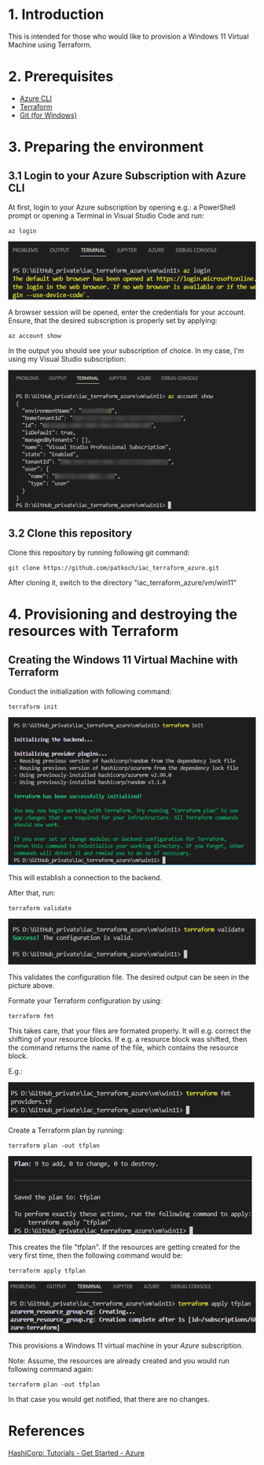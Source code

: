 # 1. Introduction

This is intended for those who would like to provision a Windows 11 Virtual Machine using Terraform.

# 2. Prerequisites
 - [Azure CLI](https://learn.microsoft.com/en-us/cli/azure/install-azure-cli)
 - [Terraform](https://developer.hashicorp.com/terraform/downloads)
 - [Git (for Windows)](https://gitforwindows.org/)

# 3. Preparing the environment

## 3.1 Login to your Azure Subscription with Azure CLI

At first, login to your Azure subscription by opening e.g.: a PowerShell prompt or opening a Terminal in Visual Studio Code and run:

```
az login
```

![alt text](pictures/00_az-login.png)

A browser session will be opened, enter the credentials for your account.
Ensure, that the desired subscription is properly set by applying:

```
az account show
```
In the output you should see your subscription of choice. In my case, I'm using my Visual Studio subscription:

![alt text](pictures/01_az-account-show.png)

## 3.2 Clone this repository

Clone this repository by running following git command:

```
git clone https://github.com/patkoch/iac_terraform_azure.git
```

After cloning it, switch to the directory "iac_terraform_azure/vm/win11"

# 4. Provisioning and destroying the resources with Terraform

## Creating the Windows 11 Virtual Machine with Terraform

Conduct the initialization with following command:

```
terraform init
```
![alt text](pictures/02_terraform_init.png)

This will establish a connection to the backend.

After that, run:

```
terraform validate
```

![alt text](pictures/03_terraform_validate.png)

This validates the configuration file. The desired output can be seen in the picture above.

Formate your Terraform configuration by using:

```
terraform fmt
```

This takes care, that your files are formated properly. It will e.g. correct the shifting of your resource blocks.
If e.g. a resource block was shifted, then the command returns the name of the file, which contains the resource block.

E.g.:

![alt text](pictures/04_terraform_fmt.png)

Create a Terraform plan by running:

```
terraform plan -out tfplan
```

![alt text](pictures/05_terraform_plan.png)

This creates the file "tfplan". If the resources are getting created for the very first time, then the following command would be:

```
terraform apply tfplan
```

![alt text](pictures/06_terraform_apply.png)

This provisions a Windows 11 virtual machine in your *Azure* subscription.

Note:
Assume, the resources are already created and you would run following command again:

```
terraform plan -out tfplan
```

In that case you would get notified, that there are no changes.


# References

[HashiCorp: Tutorials - Get Started - Azure](https://developer.hashicorp.com/terraform/tutorials/azure-get-started)